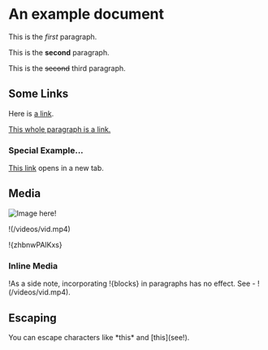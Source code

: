 # An example document

This is the *first* paragraph.

This is the **second** paragraph.

This is the ~~second~~ third paragraph.

## Some Links

Here is [a link](https://example.com/).

[This whole paragraph is a link.](https://example2.com/)

### Special Example...

[This link]({https://example3.com/}) opens in a new tab.

## Media

![Image here!](/images/logo.png)

!(/videos/vid.mp4)

!{zhbnwPAlKxs}

### Inline Media

\!As a side note, incorporating !{blocks} in paragraphs has no
effect. See - !(/videos/vid.mp4).

## Escaping

You can escape characters like \*this\* and \[this](see!).
